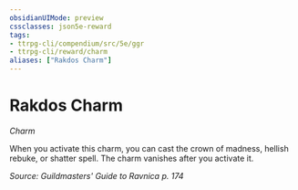 ```yaml
---
obsidianUIMode: preview
cssclasses: json5e-reward
tags:
- ttrpg-cli/compendium/src/5e/ggr
- ttrpg-cli/reward/charm
aliases: ["Rakdos Charm"]
---
```

# Rakdos Charm
*Charm*  

When you activate this charm, you can cast the crown of madness, hellish rebuke, or shatter spell. The charm vanishes after you activate it.

*Source: Guildmasters' Guide to Ravnica p. 174*
